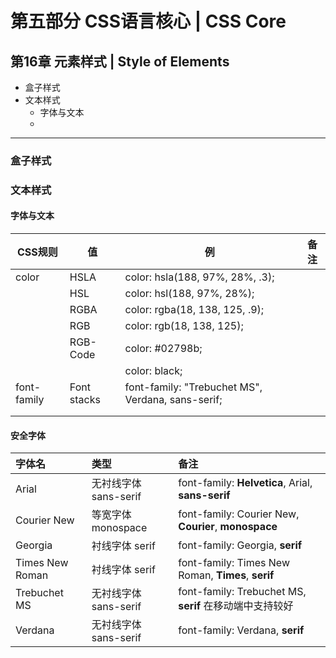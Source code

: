 # 第五部分 CSS语言核心  |  CSS Core

## 第16章 元素样式  |   Style of Elements

 - 盒子样式
 - 文本样式
	 - 字体与文本
	 - 

---

 ### 盒子样式

 ### 文本样式

 #### 字体与文本

| CSS规则     | 值                                                           | 例                                                | 备注 |
| ----------- | ------------------------------------------------------------ | ------------------------------------------------- | ---- |
| color       | HSLA                                                         | color: hsla(188, 97%, 28%, .3);                   |      |
|             | HSL                                                          | color: hsl(188, 97%, 28%);                        |      |
|             | RGBA                                                         | color: rgba(18, 138, 125, .9);                    |      |
|             | RGB                                                          | color: rgb(18, 138, 125);                         |      |
|             | RGB-Code                                                     | color: #02798b;                                   |      |
|             | [<color>](https://developer.mozilla.org/en-US/docs/Web/CSS/color_value) | color: black;                                     |      |
| font-family | Font stacks                                                  | font-family: "Trebuchet MS", Verdana, sans-serif; |      |
|             |                                                              |                                                   |      |
|             |                                                              |                                                   |      |



#### 安全字体

| 字体名          | 类型                  | 备注                                                    |
| :-------------- | :-------------------- | :------------------------------------------------------ |
| Arial           | 无衬线字体 sans-serif | font-family: **Helvetica**, Arial, **sans-serif**       |
| Courier New     | 等宽字体 monospace    | font-family: Courier New, **Courier**, **monospace**    |
| Georgia         | 衬线字体 serif        | font-family: Georgia, **serif**                         |
| Times New Roman | 衬线字体 serif        | font-family: Times New Roman, **Times**, **serif**      |
| Trebuchet MS    | 无衬线字体 sans-serif | font-family: Trebuchet MS, **serif** 在移动端中支持较好 |
| Verdana         | 无衬线字体 sans-serif | font-family: Verdana, **serif**                         |